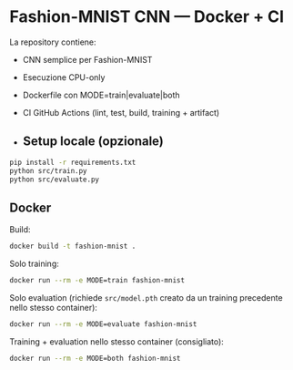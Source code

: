 # Fashion-MNIST CNN — Docker + CI

La repository contiene:
- CNN semplice per Fashion-MNIST
- Esecuzione CPU-only 
- Dockerfile con MODE=train|evaluate|both
- CI GitHub Actions (lint, test, build, training + artifact)

- ## Setup locale (opzionale)
```bash
pip install -r requirements.txt
python src/train.py
python src/evaluate.py
```


## Docker
Build:
```bash
docker build -t fashion-mnist .
```

Solo training:
```bash
docker run --rm -e MODE=train fashion-mnist
```

Solo evaluation (richiede `src/model.pth` creato da un training precedente nello stesso container):
```bash
docker run --rm -e MODE=evaluate fashion-mnist
```

Training + evaluation nello stesso container (consigliato):
```bash
docker run --rm -e MODE=both fashion-mnist
```
